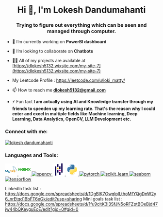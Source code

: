 <h1 align="center">Hi 👋, I'm Lokesh Dandumahanti</h1>
<h3 align="center">Trying to figure out everything which can be seen and managed through computer.</h3>

- 🔭 I’m currently working on **PowerBI dashboard**

- 👯 I’m looking to collaborate on **Chatbots**

- 👨‍💻 All of my projects are available at [https://dlokesh5132.wixsite.com/my-site-7](https://dlokesh5132.wixsite.com/my-site-7)

- My Leetcode Profile : https://leetcode.com/u/loki_matty/

- 📫 How to reach me **dlokesh5132@gmail.com**

- ⚡ Fun fact **I am actually using AI and Knowledge transfer through my friends to speeden up my learning rate. That's the reason why I could enter and excel in multiple fields like Machine learning, Deep Learning, Data Analytics, OpenCV, LLM Development etc.**

<h3 align="left">Connect with me:</h3>
<p align="left">
<a href="https://www.linkedin.com/in/lokesh-dandumahanti-78b157257/" target="blank"><img align="center" src="https://raw.githubusercontent.com/rahuldkjain/github-profile-readme-generator/master/src/images/icons/Social/linked-in-alt.svg" alt="lokesh dandumahanti" height="30" width="40" /></a>
</p>

<h3 align="left">Languages and Tools:</h3>
<p align="left"> <a href="https://www.mysql.com/" target="_blank" rel="noreferrer">     <img src="https://raw.githubusercontent.com/devicons/devicon/master/icons/mysql/mysql-original-wordmark.svg" alt="mysql" width="40" height="40"/> </a> <a href="https://www.nginx.com" target="_blank" rel="noreferrer"> <img src="https://raw.githubusercontent.com/devicons/devicon/master/icons/nginx/nginx-original.svg" alt="nginx" width="40" height="40"/> </a> <a href="https://opencv.org/" target="_blank" rel="noreferrer"> <img src="https://www.vectorlogo.zone/logos/opencv/opencv-icon.svg" alt="opencv" width="40" height="40"/> </a> <a href="https://pandas.pydata.org/" target="_blank" rel="noreferrer"> <img src="https://raw.githubusercontent.com/devicons/devicon/2ae2a900d2f041da66e950e4d48052658d850630/icons/pandas/pandas-original.svg" alt="pandas" width="40" height="40"/> </a> <a href="https://www.python.org" target="_blank" rel="noreferrer"> <img src="https://raw.githubusercontent.com/devicons/devicon/master/icons/python/python-original.svg" alt="python" width="40" height="40"/> </a> <a href="https://pytorch.org/" target="_blank" rel="noreferrer"> <img src="https://www.vectorlogo.zone/logos/pytorch/pytorch-icon.svg" alt="pytorch" width="40" height="40"/> </a> <a href="https://scikit-learn.org/" target="_blank" rel="noreferrer"> <img src="https://upload.wikimedia.org/wikipedia/commons/0/05/Scikit_learn_logo_small.svg" alt="scikit_learn" width="40" height="40"/> </a> <a href="https://seaborn.pydata.org/" target="_blank" rel="noreferrer"> <img src="https://seaborn.pydata.org/_images/logo-mark-lightbg.svg" alt="seaborn" width="40" height="40"/> </a> <a href="https://www.tensorflow.org" target="_blank" rel="noreferrer"> <img src="https://www.vectorlogo.zone/logos/tensorflow/tensorflow-icon.svg" alt="tensorflow" width="40" height="40"/> </a> </p>

LinkedIn task list : https://docs.google.com/spreadsheets/d/1DgBlK7OwqlplLthoMfYQgDnW2y6_nrEtqd1BbFT6eGk/edit?usp=sharing
Mini goals task list : https://docs.google.com/spreadsheets/d/1fu9citK3i3SfJN5oRFZptBOeBjd47jw44bQKeyguEoE/edit?gid=0#gid=0
